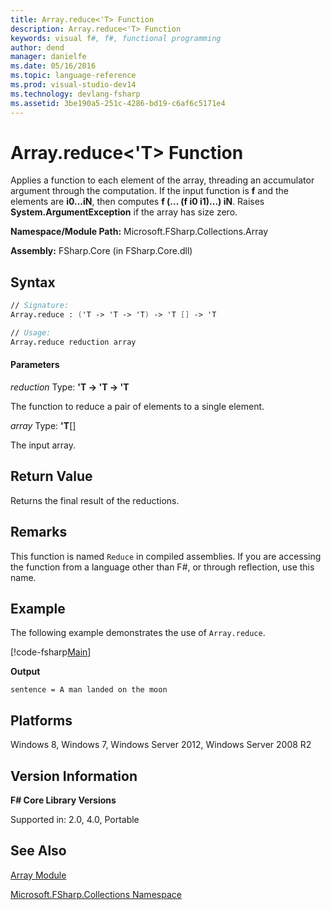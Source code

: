 ```yaml
---
title: Array.reduce<'T> Function
description: Array.reduce<'T> Function
keywords: visual f#, f#, functional programming
author: dend
manager: danielfe
ms.date: 05/16/2016
ms.topic: language-reference
ms.prod: visual-studio-dev14
ms.technology: devlang-fsharp
ms.assetid: 3be190a5-251c-4286-bd19-c6af6c5171e4 
---
```


# Array.reduce<'T> Function

Applies a function to each element of the array, threading an accumulator argument through the computation. If the input function is **f** and the elements are **i0...iN**, then computes **f (... (f i0 i1)...) iN**. Raises **System.ArgumentException** if the array has size zero.

**Namespace/Module Path:** Microsoft.FSharp.Collections.Array

**Assembly:** FSharp.Core (in FSharp.Core.dll)

## Syntax

```fsharp
// Signature:
Array.reduce : ('T -> 'T -> 'T) -> 'T [] -> 'T

// Usage:
Array.reduce reduction array
```

#### Parameters
*reduction*
Type: **'T -&gt; 'T -&gt; 'T**

The function to reduce a pair of elements to a single element.

*array*
Type: **'T**[[]](https://msdn.microsoft.com/library/def20292-9aae-4596-9275-b94e594f8493)

The input array.

## Return Value

Returns the final result of the reductions.

## Remarks
This function is named `Reduce` in compiled assemblies. If you are accessing the function from a language other than F#, or through reflection, use this name.

## Example

The following example demonstrates the use of `Array.reduce`.

[!code-fsharp[Main](~/samples/snippets/fsharp/fssamples101/snippet1006.fs)]

**Output**

```
sentence = A man landed on the moon
```

## Platforms
Windows 8, Windows 7, Windows Server 2012, Windows Server 2008 R2

## Version Information
**F# Core Library Versions**

Supported in: 2.0, 4.0, Portable

## See Also
[Array Module](array-module.md)

[Microsoft.FSharp.Collections Namespace](../Microsoft.FSharp.Collections-Namespace-%5BFSharp%5D.md)